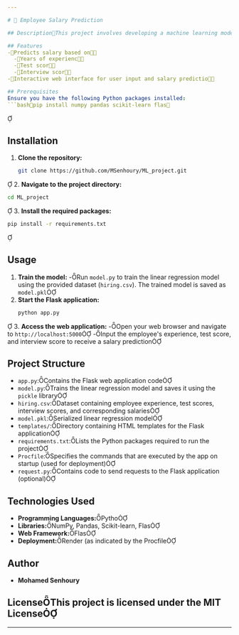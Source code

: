 ```yaml
---

# 💼 Employee Salary Prediction

## DescriptionThis project involves developing a machine learning model to predict employee salaries based on their experience, test scores, and interview scoresThe model is trained using **linear regression** and is deployed via a **Flask** web application, allowing users to input employee data and receive salary predictions

## Features
-Predicts salary based on
  -Years of experienc
  -Test scor
  -Interview scor
-Interactive web interface for user input and salary predictio

## Prerequisites
Ensure you have the following Python packages installed:
```bashpip install numpy pandas scikit-learn flas
```


## Installation
1. **Clone the repository:**
   ```bash
   git clone https://github.com/MSenhoury/ML_project.git
   ```

2. **Navigate to the project directory:**
   ```bash
   cd ML_project
   ```

3. **Install the required packages:**
   ```bash
   pip install -r requirements.txt
   ```


## Usage
1. **Train the model:**
   -Run `model.py` to train the linear regression model using the provided dataset (`hiring.csv`). The trained model is saved as `model.pkl`
2. **Start the Flask application:**
   ```bash
   python app.py
   ```

3. **Access the web application:**
   -Open your web browser and navigate to `http://localhost:5000`
   -Input the employee's experience, test score, and interview score to receive a salary prediction

## Project Structure
- `app.py`:Contains the Flask web application code
- `model.py`:Trains the linear regression model and saves it using the `pickle` library
- `hiring.csv`:Dataset containing employee experience, test scores, interview scores, and corresponding salaries
- `model.pkl`:Serialized linear regression model
- `templates/`:Directory containing HTML templates for the Flask application
- `requirements.txt`:Lists the Python packages required to run the project
- `Procfile`:Specifies the commands that are executed by the app on startup (used for deployment)
- `request.py`:Contains code to send requests to the Flask application (optional)

## Technologies Used
- **Programming Languages:**Pytho
- **Libraries:**NumPy, Pandas, Scikit-learn, Flas
- **Web Framework:**Flas
- **Deployment:**Render (as indicated by the Procfile

## Author
- **Mohamed Senhoury**

## LicenseThis project is licensed under the MIT License

---
```

